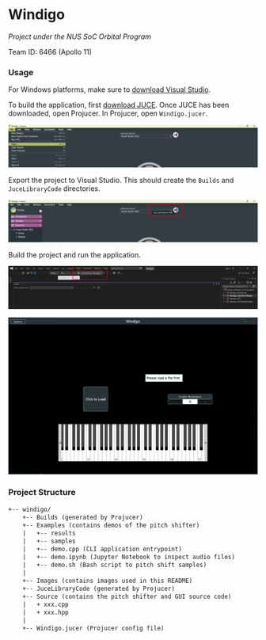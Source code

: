 # Windigo

*Project under the NUS SoC Orbital Program*

Team ID: 6466 (Apollo 11)

### Usage

For Windows platforms, make sure to [download Visual Studio](https://visualstudio.microsoft.com/downloads/).

To build the application, first [download JUCE](https://juce.com/get-juce/). Once JUCE has been downloaded, open Projucer. In Projucer, open `Windigo.jucer`.

![Opening the .jucer file](Images/open.png)

Export the project to Visual Studio. This should create the `Builds` and `JuceLibraryCode` directories.

![Export the project to Visual Studio](Images/export.png)

Build the project and run the application.

![Building the project](Images/build.png)

![Running the application](Images/app.png)



### Project Structure

```
+-- windigo/
    +-- Builds (generated by Projucer)
    +-- Examples (contains demos of the pitch shifter)
    |   +-- results
    |   +-- samples
    |   +-- demo.cpp (CLI application entrypoint)
    |   +-- demo.ipynb (Jupyter Notebook to inspect audio files)
    |   +-- demo.sh (Bash script to pitch shift samples)
    |
    +-- Images (contains images used in this README)
    +-- JuceLibraryCode (generated by Projucer)
    +-- Source (contains the pitch shifter and GUI source code)
    |   + xxx.cpp
    |   + xxx.hpp
    |
    +-- Windigo.jucer (Projucer config file)
```
